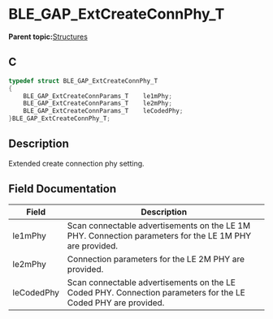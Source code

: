 # BLE\_GAP\_ExtCreateConnPhy\_T

**Parent topic:**[Structures](GUID-A15AC144-CD72-427A-B096-33FC1E7FEA88.md)

## C

```c
typedef struct BLE_GAP_ExtCreateConnPhy_T
{
    BLE_GAP_ExtCreateConnParams_T    le1mPhy;
    BLE_GAP_ExtCreateConnParams_T    le2mPhy;
    BLE_GAP_ExtCreateConnParams_T    leCodedPhy;
}BLE_GAP_ExtCreateConnPhy_T;
```

## Description

Extended create connection phy setting.

## Field Documentation

|Field|Description|
|-----|-----------|
|le1mPhy|Scan connectable advertisements on the LE 1M PHY. Connection parameters for the LE 1M PHY are provided.|
|le2mPhy|Connection parameters for the LE 2M PHY are provided.|
|leCodedPhy|Scan connectable advertisements on the LE Coded PHY. Connection parameters for the LE Coded PHY are provided.|

